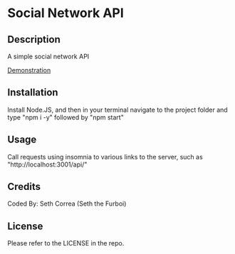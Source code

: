 # Social Network API

## Description

A simple social network API

[Demonstration](https://www.youtube.com/watch?v=_PjHXsXCEa4)

## Installation

Install Node.JS, and then in your terminal navigate to the project folder and type "npm i -y" followed by "npm start"

## Usage

Call requests using insomnia to various links to the server, such as "http://localhost:3001/api/"

## Credits

Coded By: Seth Correa (Seth the Furboi)

## License

Please refer to the LICENSE in the repo.